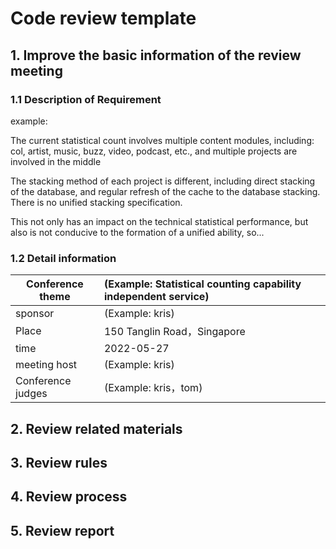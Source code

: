 # Code review template

## 1. Improve the basic information of the review meeting

### 1.1 Description of Requirement

example: 

The current statistical count involves multiple content modules, including: col, artist, music, buzz, video, podcast, etc., and multiple projects are involved in the middle

The stacking method of each project is different, including direct stacking of the database, and regular refresh of the cache to the database stacking. There is no unified stacking specification.

This not only has an impact on the technical statistical performance, but also is not conducive to the formation of a unified ability, so...

### 1.2 Detail information

| Conference theme   |      (Example: Statistical counting capability independent service)              |
| ---------- | :--------------------------------------------- |
| sponsor     |                  (Example: kris)                  |
| Place       | 150 Tanglin Road，Singapore |
| time       |          2022-05-27                            |
| meeting host |               (Example: kris)                   |
| Conference judges   |          (Example: kris，tom)              |


## 2. Review related materials

## 3. Review rules

## 4. Review process

## 5. Review report